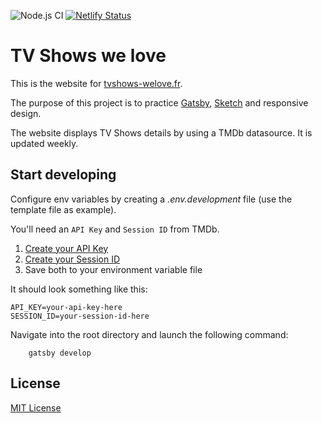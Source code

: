 ![Node.js CI](https://github.com/nicolaserny/tvshows-we-love/workflows/Node.js%20CI/badge.svg)
[![Netlify Status](https://api.netlify.com/api/v1/badges/84908236-42eb-4190-b90f-eff12d875069/deploy-status)](https://app.netlify.com/sites/tvshows-welove/deploys)

# TV Shows we love

This is the website for [tvshows-welove.fr](https://tvshows-welove.fr/).

The purpose of this project is to practice [Gatsby](https://www.gatsbyjs.org/), [Sketch](https://www.sketch.com/) and responsive design.

The website displays TV Shows details by using a TMDb datasource. It is updated weekly.

## Start developing

Configure env variables by creating a _.env.development_ file (use the template file as example).

You'll need an `API Key` and `Session ID` from TMDb.

1. [Create your API Key](https://developers.themoviedb.org/3/getting-started/introduction)
2. [Create your Session ID](https://developers.themoviedb.org/3/authentication/how-do-i-generate-a-session-id)
3. Save both to your environment variable file

It should look something like this:

```
API_KEY=your-api-key-here
SESSION_ID=your-session-id-here
```

Navigate into the root directory and launch the following command:

```shell
    gatsby develop
```

## License

[MIT License](https://raw.githubusercontent.com/nicolaserny/tvshows-we-love/master/LICENSE)
